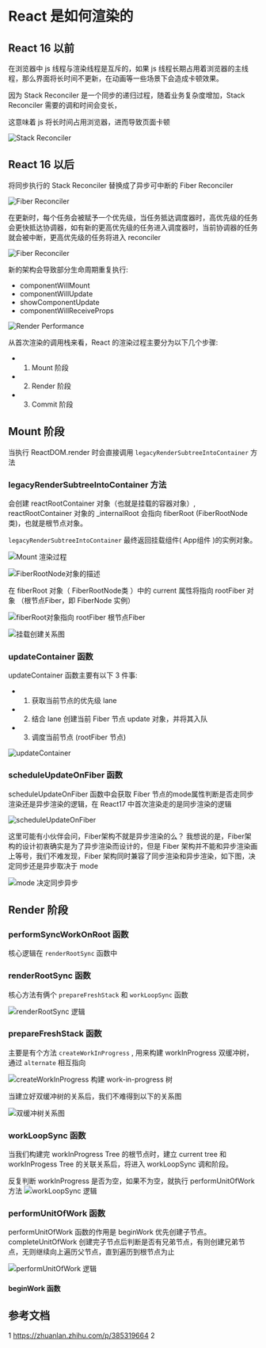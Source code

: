 # React 是如何渲染的



## React 16 以前
在浏览器中 js 线程与渲染线程是互斥的，如果 js 线程长期占用着浏览器的主线程，那么界面将长时间不更新，在动画等一些场景下会造成卡顿效果。

因为 Stack Reconciler 是一个同步的递归过程，随着业务复杂度增加，Stack Reconciler 需要的调和时间会变长，

这意味着 js 将长时间占用浏览器，进而导致页面卡顿

![Stack Reconciler](./../../public/assets/3.png)


## React 16 以后
将同步执行的 Stack Reconciler 替换成了异步可中断的 Fiber Reconciler

![Fiber Reconciler](./../../public/assets/4.png)

在更新时，每个任务会被赋予一个优先级，当任务抵达调度器时，高优先级的任务会更快抵达协调器，如有新的更高优先级的任务进入调度器时，当前协调器的任务就会被中断，更高优先级的任务将进入 reconciler

![Fiber Reconciler](./../../public/assets/5.png)

新的架构会导致部分生命周期重复执行:
- componentWillMount
- componentWillUpdate
- showComponentUpdate
- componentWillReceiveProps

![Render Performance](./../../public/assets/12.png)

从首次渲染的调用栈来看，React 的渲染过程主要分为以下几个步骤:
- 1. Mount 阶段
- 2. Render 阶段
- 3. Commit 阶段


## Mount 阶段

当执行 ReactDOM.render 时会直接调用 `legacyRenderSubtreeIntoContainer` 方法

### legacyRenderSubtreeIntoContainer 方法

会创建 reactRootContainer 对象（也就是挂载的容器对象）,
reactRootContainer 对象的 _internalRoot 会指向 fiberRoot (FiberRootNode 类)，也就是根节点对象。

`legacyRenderSubtreeIntoContainer` 最终返回挂载组件( App组件 )的实例对象。

![Mount 渲染过程](./../../public/assets/6.png)

![FiberRootNode对象的描述](./../../public/assets/7.png)


在 fiberRoot 对象（ FiberRootNode类 ）中的 current 属性将指向 rootFiber 对象 （根节点Fiber，即 FiberNode 实例）

![fiberRoot对象指向 rootFiber 根节点Fiber](./../../public/assets/8.png)

![挂载创建关系图](./../../public/assets/9.png)


### updateContainer 函数

updateContainer 函数主要有以下 3 件事: 

- 1. 获取当前节点的优先级 lane
- 2. 结合 lane 创建当前 Fiber 节点 update 对象，并将其入队
- 3. 调度当前节点 (rootFiber 节点)

![updateContainer](./../../public/assets/11.png)


### scheduleUpdateOnFiber 函数

scheduleUpdateOnFiber 函数中会获取 Fiber 节点的mode属性判断是否走同步渲染还是异步渲染的逻辑，在 React17 中首次渲染走的是同步渲染的逻辑

![scheduleUpdateOnFiber](./../../public/assets/13.png)


这里可能有小伙伴会问，Fiber架构不就是异步渲染的么？
我想说的是，Fiber架构的设计初衷确实是为了异步渲染而设计的，但是 Fiber 架构并不能和异步渲染画上等号，我们不难发现，Fiber 架构同时兼容了同步渲染和异步渲染，如下图，决定同步还是异步取决于 mode

![mode 决定同步异步](./../../public/assets/14.png)


## Render 阶段

### performSyncWorkOnRoot 函数
核心逻辑在 `renderRootSync` 函数中

### renderRootSync 函数
核心方法有俩个 `prepareFreshStack` 和 `workLoopSync` 函数

![renderRootSync 逻辑](./../../public/assets/16.png)


### prepareFreshStack 函数
主要是有个方法 `createWorkInProgress` , 用来构建 workInProgress 双缓冲树，通过 `alternate` 相互指向

![createWorkInProgress 构建 work-in-progress 树](./../../public/assets/15.png)

当建立好双缓冲树的关系后，我们不难得到以下的关系图

![双缓冲树关系图](./../../public/assets/18.png)

### workLoopSync 函数
当我们构建完 workInProgress Tree 的根节点时，建立 current tree 和 workInProgess Tree 的关联关系后，将进入 workLoopSync 调和阶段。

反复判断 workInProgress 是否为空，如果不为空，就执行 performUnitOfWork 方法
![workLoopSync 逻辑](./../../public/assets/17.png)

### performUnitOfWork 函数
performUnitOfWork 函数的作用是
beginWork 优先创建子节点。
completeUnitOfWork 创建完子节点后判断是否有兄弟节点，有则创建兄弟节点，无则继续向上遍历父节点，直到遍历到根节点为止

![performUnitOfWork 逻辑](./../../public/assets/19.png)


#### beginWork 函数


## 参考文档
1 https://zhuanlan.zhihu.com/p/385319664
2 

